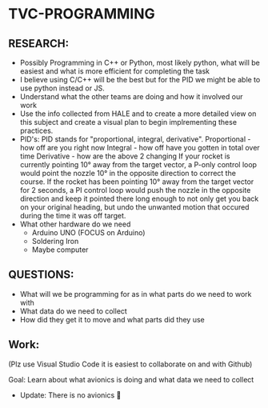 # TVC-PROGRAMMING 

## RESEARCH: 

- Possibly Programming in C++ or Python, most likely python, what will be easiest and what is more efficient for completing the task
-   I believe using C/C++ will be the best but for the PID we might be able to use python instead or JS.
- Understand what the other teams are doing and how it involved our work 
-  Use the info collected from HALE and to create a more detailed view on this subject and create a visual plan to begin implrementing these practices.
- PID's:
    PID stands for "proportional, integral, derivative". Proportional - how off are you right now Integral - how off have you gotten in total over time
    Derivative - how are the above 2 changing
    If your rocket is currently pointing 10° away from the target vector, a P-only control loop would point the nozzle 10° in the opposite direction to correct the           course.
    If the rocket has been pointing 10° away from the target vector for 2 seconds, a PI control loop would push the nozzle in the opposite direction and keep it           pointed    there long enough to not only get you back on your original heading, but undo the unwanted motion that occured during the time it was off target.
- What other hardware do we need
  -  Arduino UNO (FOCUS on Arduino)
  -  Soldering Iron
  -  Maybe computer 

## QUESTIONS:
- What will we be programming for as in what parts do we need to work with
- What data do we need to collect
- How did they get it to move and what parts did they use



## Work:

(Plz use Visual Studio Code it is easiest to collaborate on and with Github)

Goal: Learn about what avionics is doing and what data we need to collect 
- Update: There is no avionics 🥲


